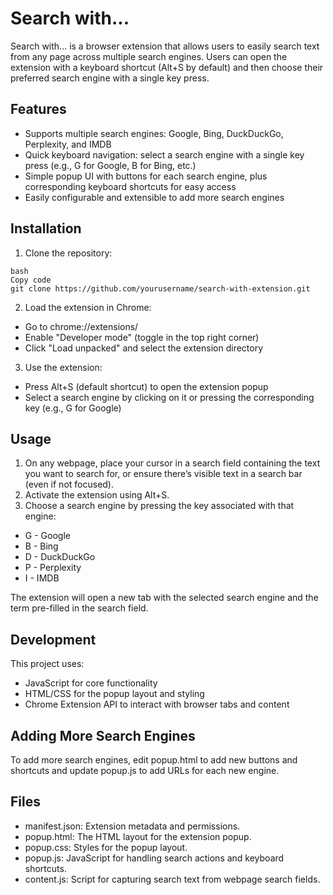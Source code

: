 # Search with...

Search with... is a browser extension that allows users to easily search text from any page across multiple search engines. Users can open the extension with a keyboard shortcut (Alt+S by default) and then choose their preferred search engine with a single key press.

## Features
- Supports multiple search engines: Google, Bing, DuckDuckGo, Perplexity, and IMDB
- Quick keyboard navigation: select a search engine with a single key press (e.g., G for Google, B for Bing, etc.)
- Simple popup UI with buttons for each search engine, plus corresponding keyboard shortcuts for easy access
- Easily configurable and extensible to add more search engines

## Installation
1. Clone the repository:
  ```
  bash
  Copy code
  git clone https://github.com/yourusername/search-with-extension.git
  ```
2. Load the extension in Chrome:
  - Go to chrome://extensions/
  - Enable "Developer mode" (toggle in the top right corner)
  - Click "Load unpacked" and select the extension directory
3. Use the extension:
  - Press Alt+S (default shortcut) to open the extension popup
  - Select a search engine by clicking on it or pressing the corresponding key (e.g., G for Google)

## Usage
1. On any webpage, place your cursor in a search field containing the text you want to search for, or ensure there’s visible text in a search bar (even if not focused).
2. Activate the extension using Alt+S.
3. Choose a search engine by pressing the key associated with that engine:
  - G - Google
  - B - Bing
  - D - DuckDuckGo
  - P - Perplexity
  - I - IMDB

The extension will open a new tab with the selected search engine and the term pre-filled in the search field.

## Development
This project uses:
- JavaScript for core functionality
- HTML/CSS for the popup layout and styling
- Chrome Extension API to interact with browser tabs and content

## Adding More Search Engines
To add more search engines, edit popup.html to add new buttons and shortcuts and update popup.js to add URLs for each new engine.

## Files
- manifest.json: Extension metadata and permissions.
- popup.html: The HTML layout for the extension popup.
- popup.css: Styles for the popup layout.
- popup.js: JavaScript for handling search actions and keyboard shortcuts.
- content.js: Script for capturing search text from webpage search fields.